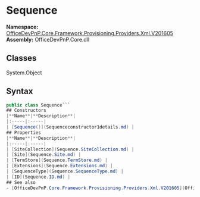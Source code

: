 # Sequence

**Namespace:** [OfficeDevPnP.Core.Framework.Provisioning.Providers.Xml.V201605](OfficeDevPnP.Core.Framework.Provisioning.Providers.Xml.V201605.md)
**Assembly:** OfficeDevPnP.Core.dll
## Classes
System.Object
## Syntax
```C#
public class Sequence```
## Constructors
|**Name**|**Description**|
|:-----|:-----|
| [Sequence()](Sequenceconstructor1details.md) | 
## Properties
|**Name**|**Description**|
|:-----|:-----|
| [SiteCollection](Sequence.SiteCollection.md) | 
| [Site](Sequence.Site.md) | 
| [TermStore](Sequence.TermStore.md) | 
| [Extensions](Sequence.Extensions.md) | 
| [SequenceType](Sequence.SequenceType.md) | 
| [ID](Sequence.ID.md) | 
## See also
- [OfficeDevPnP.Core.Framework.Provisioning.Providers.Xml.V201605](OfficeDevPnP.Core.Framework.Provisioning.Providers.Xml.V201605.md)
